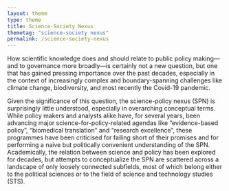 ```yaml
---
layout: theme
type: theme
title: Science-Society Nexus
themetag: "science-society nexus"
permalink: /science-society-nexus
---
```


How scientific knowledge does and should relate to public policy making—and to governance more broadly—is certainly not a new question, but one that has gained pressing importance over the past decades, especially in the context of increasingly complex and boundary-spanning challenges like climate change, biodiversity, and most recently the Covid-19 pandemic.

Given the significance of this question, the science-policy nexus (SPN) is surprisingly little understood, especially in overarching conceptual terms. While policy makers and analysts alike have, for several years, been advancing major science-for-policy-related agendas like “evidence-based policy”, “biomedical translation” and “research excellence”, these programmes have been criticised for failing short of their promises and for performing a naive but politically convenient understanding of the SPN. Academically, the relation between science and policy has been explored for decades, but attempts to conceptualize the SPN are scattered across a landscape of only loosely connected subfields, most of which belong either to the political sciences or to the field of science and technology studies (STS).